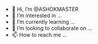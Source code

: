 - 👋 Hi, I’m @ASHOKMASTER
- 👀 I’m interested in ...
- 🌱 I’m currently learning ...
- 💞️ I’m looking to collaborate on ...
- 📫 How to reach me ...

<!---
ASHOKMASTER/ASHOKMASTER is a ✨ special ✨ repository because its `README.md` (this file) appears on your GitHub profile.
You can click the Preview link to take a look at your changes.
--->
